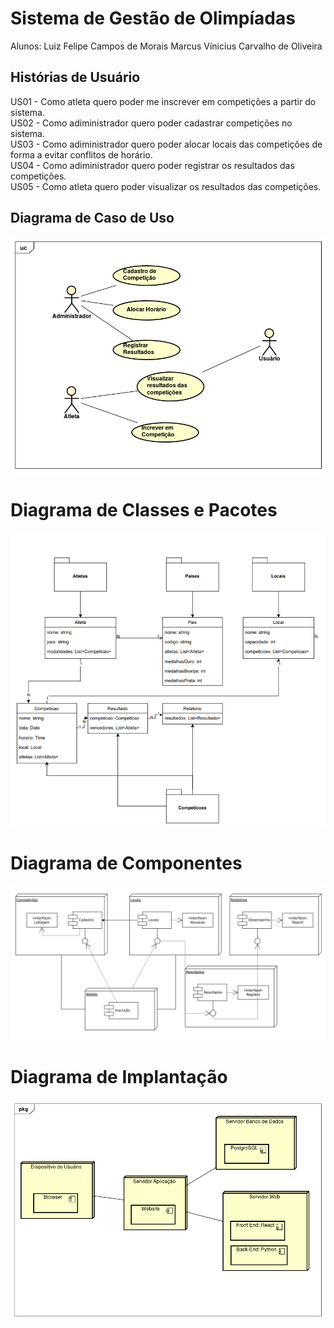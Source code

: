# Sistema de Gestão de Olimpíadas
Alunos:
Luiz Felipe Campos de Morais
Marcus Vínicius Carvalho de Oliveira

## Histórias de Usuário
US01 - Como atleta quero poder me inscrever em competições a partir do sistema.\
US02 - Como adiministrador quero poder cadastrar competições no sistema.\
US03 - Como adiministrador quero poder alocar locais das competições de forma a evitar conflitos de horário.\
US04 - Como adiministrador quero poder registrar os resultados das competições.\
US05 - Como atleta quero poder visualizar os resultados das competições.

## Diagrama de Caso de Uso
![Diagrama de Caso de Uso](/imagens/diagrama-de-caso-de-uso.png)

# Diagrama de Classes e Pacotes
![Diagrama de Classes e Pacotes](/imagens/diagrama-de-classes.png)

# Diagrama de Componentes
![Diagrama de Componentes](/imagens/diagrama-de-componentes.png)

# Diagrama de Implantação
![Diagrama de Implantação](/imagens/diagrama-de-implantacao.png)